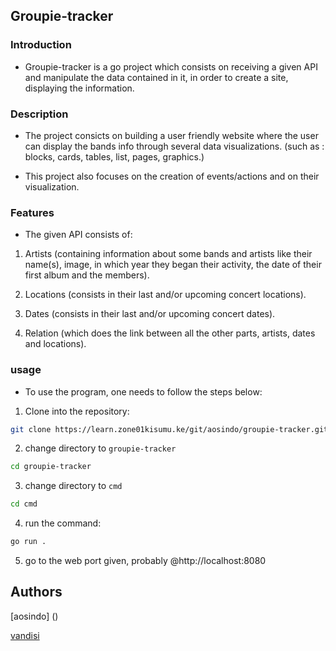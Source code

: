 ## Groupie-tracker

### Introduction

* Groupie-tracker is a go project which consists on receiving a given API and manipulate the data contained in it, in order to create a site, displaying the information.

### Description

* The project consicts on building a user friendly website where the user can display the bands info through several data visualizations. (such as : blocks, cards, tables, list, pages, graphics.)

* This project also focuses on the creation of events/actions and on their visualization.

### Features

* The given API consists of:

1. Artists (containing information about some bands and artists like their name(s), image, in which year they began their activity, the date of their first album and the members).

2. Locations (consists in their last and/or upcoming concert locations).

3. Dates (consists in their last and/or upcoming concert dates).

4. Relation (which does the link between all the other parts, artists, dates and locations).

### usage

  * To use the program, one needs to follow the steps below:

  1. Clone into the repository:
  ```bash
  git clone https://learn.zone01kisumu.ke/git/aosindo/groupie-tracker.git
  ```

  2. change directory to `groupie-tracker`

  ```bash
  cd groupie-tracker
  ```
  3. change directory to `cmd`

   ```bash
  cd cmd
  ```

4. run the command:
```bash
go run .
```
5. go to the web port given, probably @http://localhost:8080

## Authors

[aosindo] ()

[vandisi](https://github.com/Vinolia-E)